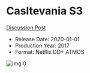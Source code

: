 # Casltevania S3

[Discussion Post](https://www.avsforum.com/threads/bass-eq-for-filtered-movies.2995212/post-59345230)

* Release Date: 2020-01-01
* Production Year: 2017
* Format: Netflix DD+ ATMOS

![img 0](https://i.imgur.com/CDew5oa.jpg)

